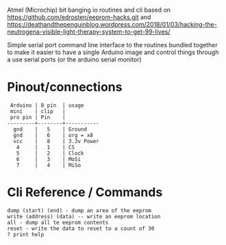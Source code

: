 Atmel (Microchip) bit banging io routines and cli
based on https://github.com/edrosten/eeprom-hacks.git
and https://deathandthepenguinblog.wordpress.com/2018/01/03/hacking-the-neutrogena-visible-light-therapy-system-to-get-99-lives/


Simple serial port command line interface to the routines bundled together to make it easier to have a single
Arduino image and control things through a use serial ports (or the arduino serial monitor)

# Pinout/connections
```
 Arduino | 8 pin  | usage
 mini    | clip   |
 pro pin | Pin    |
---------+--------+-----------
  gnd    |   5    | Ground
  gnd    |   6    | org = x8
  vcc    |   8    | 3.3v Power
   4     |   1    | CS
   5     |   2    | Clock
   6     |   3    | MoSi
   7     |   4    | MiSo
```
# Cli Reference / Commands
```
dump (start) (end) - dump an area of the eeprom
write (address) (data) -- write an eeprom location
all - dump all te eeprom contents
reset - write the data to reset to a count of 30
? print help
```

